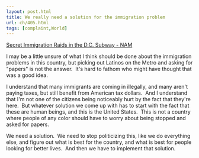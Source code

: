 ```yaml
---
layout: post.html
title: We really need a solution for the immigration problem
url: ch/405.html
tags: [complaint,World]
---
```

[Secret Immigration Raids in the D.C. Subway - NAM](http://news.ncmonline.com/news/view_article.html?article_id=66e7a2a67f4329f98b24962b479a7668)

I may be a little unsure of what I think should be done about the immigration problems in this country, but picking out Latinos on the Metro and asking for "papers" is not the answer.  It's hard to fathom who might have thought that was a good idea.

I understand that many immigrants are coming in illegally, and many aren't paying taxes, but still benefit from American tax dollars.  And I understand that I'm not one of the citizens being noticeably hurt by the fact that they're here.  But whatever solution we come up with has to start with the fact that these are human beings, and this is the United States.  This is not a country where people of any color should have to worry about being stopped and asked for papers.

We need a solution.  We need to stop politicizing this, like we do everything else, and figure out what is best for the country, and what is best for people looking for better lives.  And then we have to implement that solution.
